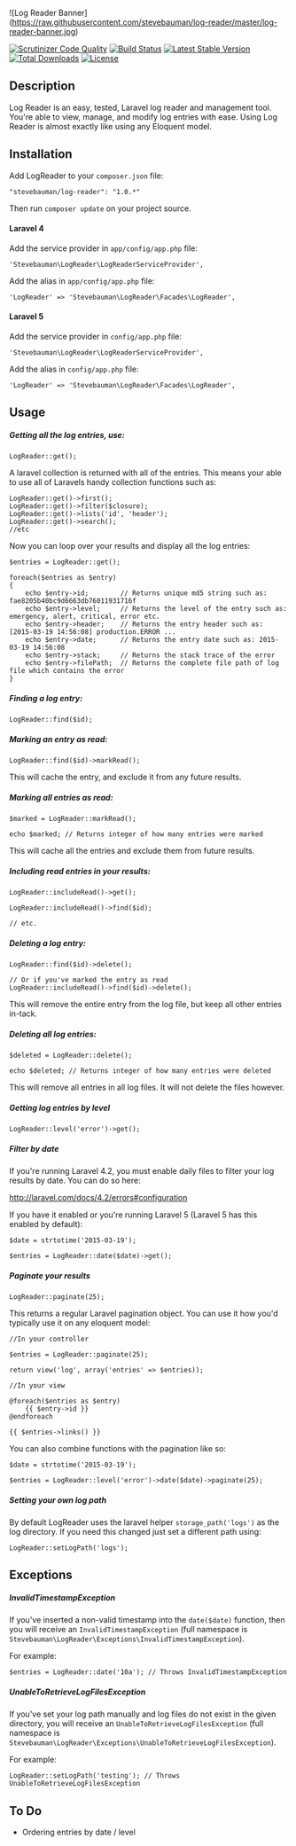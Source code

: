 ![Log Reader Banner]
(https://raw.githubusercontent.com/stevebauman/log-reader/master/log-reader-banner.jpg)

[![Scrutinizer Code Quality](https://scrutinizer-ci.com/g/stevebauman/log-reader/badges/quality-score.png?b=master)](https://scrutinizer-ci.com/g/stevebauman/log-reader/?branch=master)
[![Build Status](https://travis-ci.org/stevebauman/log-reader.svg?branch=master)](https://travis-ci.org/stevebauman/log-reader)
[![Latest Stable Version](https://poser.pugx.org/stevebauman/log-reader/v/stable.svg)](https://packagist.org/packages/stevebauman/log-reader)
[![Total Downloads](https://poser.pugx.org/stevebauman/log-reader/downloads.svg)](https://packagist.org/packages/stevebauman/log-reader)
[![License](https://poser.pugx.org/stevebauman/log-reader/license.svg)](https://packagist.org/packages/stevebauman/log-reader)

## Description

Log Reader is an easy, tested, Laravel log reader and management tool. You're able to view, manage, and modify log entries
with ease. Using Log Reader is almost exactly like using any Eloquent model.

## Installation

Add LogReader to your `composer.json` file:

	"stevebauman/log-reader": "1.0.*"

Then run `composer update` on your project source.

#### Laravel 4

Add the service provider in `app/config/app.php` file:

	'Stevebauman\LogReader\LogReaderServiceProvider',
	
Add the alias in `app/config/app.php` file:

	'LogReader' => 'Stevebauman\LogReader\Facades\LogReader',

#### Laravel 5

Add the service provider in `config/app.php` file:

	'Stevebauman\LogReader\LogReaderServiceProvider',
	
Add the alias in `config/app.php` file:

	'LogReader' => 'Stevebauman\LogReader\Facades\LogReader',

## Usage

##### Getting all the log entries, use:

    LogReader::get();

A laravel collection is returned with all of the entries. This means your able to use all of Laravels handy collection
functions such as: 

    LogReader::get()->first();
    LogReader::get()->filter($closure);
    LogReader::get()->lists('id', 'header');
    LogReader::get()->search();
    //etc

Now you can loop over your results and display all the log entries:

    $entries = LogReader::get();
    
    foreach($entries as $entry)
    {
        echo $entry->id;        // Returns unique md5 string such as: fae8205b40bc9d6663db76011931716f
        echo $entry->level;     // Returns the level of the entry such as: emergency, alert, critical, error etc.
        echo $entry->header;    // Returns the entry header such as: [2015-03-19 14:56:08] production.ERROR ...
        echo $entry->date;      // Returns the entry date such as: 2015-03-19 14:56:08
        echo $entry->stack;     // Returns the stack trace of the error
        echo $entry->filePath;  // Returns the complete file path of log file which contains the error
    }

##### Finding a log entry:

    LogReader::find($id);

##### Marking an entry as read:

    LogReader::find($id)->markRead();
    
This will cache the entry, and exclude it from any future results.

##### Marking all entries as read:

    $marked = LogReader::markRead();
    
    echo $marked; // Returns integer of how many entries were marked
    
This will cache all the entries and exclude them from future results.

##### Including read entries in your results:

    LogReader::includeRead()->get();
    
    LogReader::includeRead()->find($id);
    
    // etc.

##### Deleting a log entry:

    LogReader::find($id)->delete();
    
    // Or if you've marked the entry as read
    LogReader::includeRead()->find($id)->delete();
    
This will remove the entire entry from the log file, but keep all other entries in-tack.


##### Deleting all log entries:

    $deleted = LogReader::delete();
    
    echo $deleted; // Returns integer of how many entries were deleted
    
This will remove all entries in all log files. It will not delete the files however.

##### Getting log entries by level

    LogReader::level('error')->get();

##### Filter by date

If you're running Laravel 4.2, you must enable daily files to filter your log results by date. You can do so here:

http://laravel.com/docs/4.2/errors#configuration

If you have it enabled or you're running Laravel 5 (Laravel 5 has this enabled by default):

    $date = strtotime('2015-03-19');
    
    $entries = LogReader::date($date)->get();

##### Paginate your results

    LogReader::paginate(25);
    
This returns a regular Laravel pagination object. You can use it how you'd typically use it on any eloquent model:

    //In your controller
    
    $entries = LogReader::paginate(25);
    
    return view('log', array('entries' => $entries));
    
    //In your view
    
    @foreach($entries as $entry)
        {{ $entry->id }}
    @endforeach
    
    {{ $entries->links() }}

You can also combine functions with the pagination like so:

    $date = strtotime('2015-03-19');

    $entries = LogReader::level('error')->date($date)->paginate(25);
    
##### Setting your own log path

By default LogReader uses the laravel helper `storage_path('logs')` as the log directory. If you need this changed just
set a different path using:

    LogReader::setLogPath('logs');

## Exceptions

##### InvalidTimestampException

If you've inserted a non-valid timestamp into the `date($date)` function, then you will receive an `InvalidTimestampException`
(full namespace is `Stevebauman\LogReader\Exceptions\InvalidTimestampException`).

For example:

    $entries = LogReader::date('10a'); // Throws InvalidTimestampException

##### UnableToRetrieveLogFilesException

If you've set your log path manually and log files do not exist in the given directory, you will receive
an `UnableToRetrieveLogFilesException` (full namespace is `Stevebauman\LogReader\Exceptions\UnableToRetrieveLogFilesException`).

For example:

    LogReader::setLogPath('testing'); // Throws UnableToRetrieveLogFilesException
    
## To Do

- Ordering entries by date / level